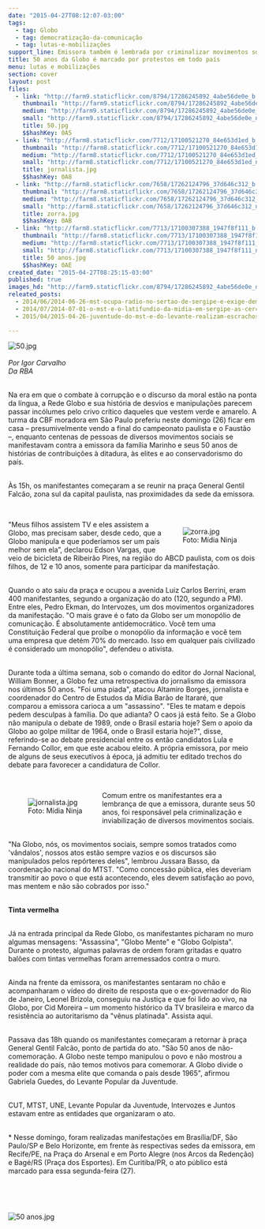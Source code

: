 ```yaml
---
date: "2015-04-27T08:12:07-03:00"
tags:
  - tag: Globo
  - tag: democratização-da-comunicação
  - tag: lutas-e-mobilizações
support_line: Emissora também é lembrada por criminalizar movimentos sociais e por envolvimento em denúncias de sonegação fiscal.
title: 50 anos da Globo é marcado por protestos em todo país
menu: lutas e mobilizações
section: cover
layout: post
files:
  - link: "http://farm9.staticflickr.com/8794/17286245892_4abe56de0e_b.jpg"
    thumbnail: "http://farm9.staticflickr.com/8794/17286245892_4abe56de0e_t.jpg"
    medium: "http://farm9.staticflickr.com/8794/17286245892_4abe56de0e_z.jpg"
    small: "http://farm9.staticflickr.com/8794/17286245892_4abe56de0e_n.jpg"
    title: 50.jpg
    $$hashKey: 0A5
  - link: "http://farm8.staticflickr.com/7712/17100521270_84e653d1ed_b.jpg"
    thumbnail: "http://farm8.staticflickr.com/7712/17100521270_84e653d1ed_t.jpg"
    medium: "http://farm8.staticflickr.com/7712/17100521270_84e653d1ed_z.jpg"
    small: "http://farm8.staticflickr.com/7712/17100521270_84e653d1ed_n.jpg"
    title: jornalista.jpg
    $$hashKey: 0A8
  - link: "http://farm8.staticflickr.com/7658/17262124796_37d646c312_b.jpg"
    thumbnail: "http://farm8.staticflickr.com/7658/17262124796_37d646c312_t.jpg"
    medium: "http://farm8.staticflickr.com/7658/17262124796_37d646c312_z.jpg"
    small: "http://farm8.staticflickr.com/7658/17262124796_37d646c312_n.jpg"
    title: zorra.jpg
    $$hashKey: 0AB
  - link: "http://farm8.staticflickr.com/7713/17100307388_1947f8f111_b.jpg"
    thumbnail: "http://farm8.staticflickr.com/7713/17100307388_1947f8f111_t.jpg"
    medium: "http://farm8.staticflickr.com/7713/17100307388_1947f8f111_z.jpg"
    small: "http://farm8.staticflickr.com/7713/17100307388_1947f8f111_n.jpg"
    title: 50 anos.jpg
    $$hashKey: 0AE
created_date: "2015-04-27T08:25:15-03:00"
published: true
images_hd: "http://farm9.staticflickr.com/8794/17286245892_4abe56de0e_n.jpg"
releated_posts:
  - 2014/06/2014-06-26-mst-ocupa-radio-no-sertao-de-sergipe-e-exige-democratizacao-da-comunicacao.md
  - 2014/07/2014-07-01-o-mst-e-o-latifundio-da-midia-em-sergipe-as-cercas-que-precisam-ser-quebradas.md
  - 2015/04/2015-04-26-juventude-do-mst-e-do-levante-realizam-escrachos-em-afiliadas-da-rbs-no-rs.md

---
```

<p><img alt="50.jpg" src="http://farm9.staticflickr.com/8794/17286245892_4abe56de0e_b.jpg" /><br />
<br />
<em>Por Igor Carvalho<br />
Da RBA</em></p>

<p><br />
Na era em que o combate &agrave; corrup&ccedil;&atilde;o e o discurso da moral est&atilde;o na ponta da l&iacute;ngua, a Rede Globo e sua hist&oacute;ria de desvios e manipula&ccedil;&otilde;es parecem passar inc&oacute;lumes pelo crivo cr&iacute;tico daqueles que vestem verde e amarelo. A turma da CBF moradora em S&atilde;o Paulo preferiu neste domingo (26) ficar em casa &ndash; presumivelmente vendo a final do campeonato paulista e o Faust&atilde;o &ndash;, enquanto centenas de pessoas de diversos movimentos sociais se manifestavam contra a emissora da fam&iacute;lia Marinho e seus 50 anos de hist&oacute;rias de contribui&ccedil;&otilde;es &agrave; ditadura, &agrave;s elites e ao conservadorismo do pa&iacute;s.</p>

<p><br />
&Agrave;s 15h, os manifestantes come&ccedil;aram a se reunir na pra&ccedil;a General Gentil Falc&atilde;o, zona sul da capital paulista, nas proximidades da sede da emissora.</p>

<p>&nbsp;</p>

<figure class="image" style="float:right"><img alt="zorra.jpg" src="http://farm8.staticflickr.com/7658/17262124796_37d646c312_b.jpg" />
<figcaption>Foto: M&iacute;dia Ninja</figcaption>
</figure>

<p>&quot;Meus filhos assistem TV e eles assistem a Globo, mas precisam saber, desde cedo, que a Globo manipula e que poder&iacute;amos ser um pa&iacute;s melhor sem ela&rdquo;, declarou Edson Vargas, que veio de bicicleta de Ribeir&atilde;o Pires, na regi&atilde;o do ABCD paulista, com os dois filhos, de 12 e 10 anos, somente para participar da manifesta&ccedil;&atilde;o.</p>

<p><br />
Quando o ato saiu da pra&ccedil;a e ocupou a avenida Luiz Carlos Berrini, eram 400 manifestantes, segundo a organiza&ccedil;&atilde;o do ato (120, segundo a PM). Entre eles, Pedro Ekman, do Intervozes, um dos movimentos organizadores da manifesta&ccedil;&atilde;o. &quot;O mais grave &eacute; o fato da Globo ser um monop&oacute;lio de comunica&ccedil;&atilde;o. &Eacute; absolutamente antidemocr&aacute;tico. Voc&ecirc; tem uma Constitui&ccedil;&atilde;o Federal que pro&iacute;be o monop&oacute;lio da informa&ccedil;&atilde;o e voc&ecirc; tem uma empresa que det&eacute;m 70% do mercado. Isso em qualquer pa&iacute;s civilizado &eacute; considerado um monop&oacute;lio&quot;, defendeu o ativista.</p>

<p><br />
Durante toda a &uacute;ltima semana, sob o comando do editor do Jornal Nacional, William Bonner, a Globo fez uma retrospectiva do jornalismo da emissora nos &uacute;ltimos 50 anos. &quot;Foi uma piada&quot;, atacou Altamiro Borges, jornalista e coordenador do Centro de Estudos da M&iacute;dia Bar&atilde;o de Itarar&eacute;, que comparou a emissora carioca a um &quot;assassino&quot;. &quot;Eles te matam e depois pedem desculpas &agrave; fam&iacute;lia. Do que adianta? O caos j&aacute; est&aacute; feito. Se a Globo n&atilde;o manipula o debate de 1989, onde o Brasil estaria hoje? Sem o apoio da Globo ao golpe militar de 1964, onde o Brasil estaria hoje?&quot;, disse, referindo-se ao debate presidencial entre os ent&atilde;o candidatos Lula e Fernando Collor, em que este acabou eleito. A pr&oacute;pria emissora, por meio de alguns de seus executivos &agrave; &eacute;poca, j&aacute; admitiu ter editado trechos do debate para favorecer a candidatura de Collor.</p>

<p>&nbsp;</p>

<figure class="image" style="float:left"><img alt="jornalista.jpg" src="http://farm8.staticflickr.com/7712/17100521270_84e653d1ed_b.jpg" />
<figcaption>Foto: M&iacute;dia Ninja</figcaption>
</figure>

<p>Comum entre os manifestantes era a lembran&ccedil;a de que a emissora, durante seus 50 anos, foi respons&aacute;vel pela criminaliza&ccedil;&atilde;o e inviabiliza&ccedil;&atilde;o de diversos movimentos sociais.</p>

<p><br />
&quot;Na Globo, n&oacute;s, os movimentos sociais, sempre somos tratados como &#39;v&acirc;ndalos&#39;, nossos atos est&atilde;o sempre vazios e os discursos s&atilde;o manipulados pelos rep&oacute;rteres deles&quot;, lembrou Jussara Basso, da coordena&ccedil;&atilde;o nacional do MTST. &quot;Como concess&atilde;o p&uacute;blica, eles deveriam transmitir ao povo o que est&aacute; acontecendo, eles devem satisfa&ccedil;&atilde;o ao povo, mas mentem e n&atilde;o s&atilde;o cobrados por isso.&quot;</p>

<p><br />
<strong>Tinta vermelha</strong></p>

<p><br />
J&aacute; na entrada principal da Rede Globo, os manifestantes picharam no muro algumas mensagens: &quot;Assassina&quot;, &quot;Globo Mente&quot; e &quot;Globo Golpista&quot;. Durante o protesto, algumas palavras de ordem foram gritadas e quatro bal&otilde;es com tintas vermelhas foram arremessados contra o muro.</p>

<p><br />
Ainda na frente da emissora, os manifestantes sentaram no ch&atilde;o e acompanharam o v&iacute;deo do direito de resposta que o ex-governador do Rio de Janeiro, Leonel Brizola, conseguiu na Justi&ccedil;a e que foi lido ao vivo, na Globo, por Cid Moreira &ndash; um momento hist&oacute;rico da TV brasileira e marco da resist&ecirc;ncia ao autoritarismo da &quot;v&ecirc;nus platinada&quot;. Assista aqui.</p>

<p><br />
Passava das 18h quando os manifestantes come&ccedil;aram a retornar &agrave; pra&ccedil;a General Gentil Falc&atilde;o, ponto de partida do ato. &quot;S&atilde;o 50 anos de n&atilde;o-comemora&ccedil;&atilde;o. A Globo neste tempo manipulou o povo e n&atilde;o mostrou a realidade do pa&iacute;s, n&atilde;o temos motivos para comemorar. A Globo divide o poder com a mesma elite que comanda o pa&iacute;s desde 1965&quot;, afirmou Gabriela Guedes, do Levante Popular da Juventude.</p>

<p><br />
CUT, MTST, UNE, Levante Popular da Juventude, Intervozes e Juntos estavam entre as entidades que organizaram o ato.</p>

<p><br />
*&nbsp;Nesse domingo, foram realizadas manifesta&ccedil;&otilde;es em Bras&iacute;lia/DF, S&atilde;o Paulo/SP e Belo Horizonte, em frente &agrave;s respectivas sedes da emissora, em Recife/PE, na Pra&ccedil;a do Arsenal e em Porto Alegre (nos Arcos da Reden&ccedil;&atilde;o) e Bag&eacute;/RS (Pra&ccedil;a dos Esportes).&nbsp;Em Curitiba/PR, o ato p&uacute;blico est&aacute; marcado para essa segunda-feira (27).</p>

<p>&nbsp;</p>

<p>&nbsp;</p>

<p><img alt="50 anos.jpg" src="http://farm8.staticflickr.com/7713/17100307388_1947f8f111_b.jpg" /></p>
